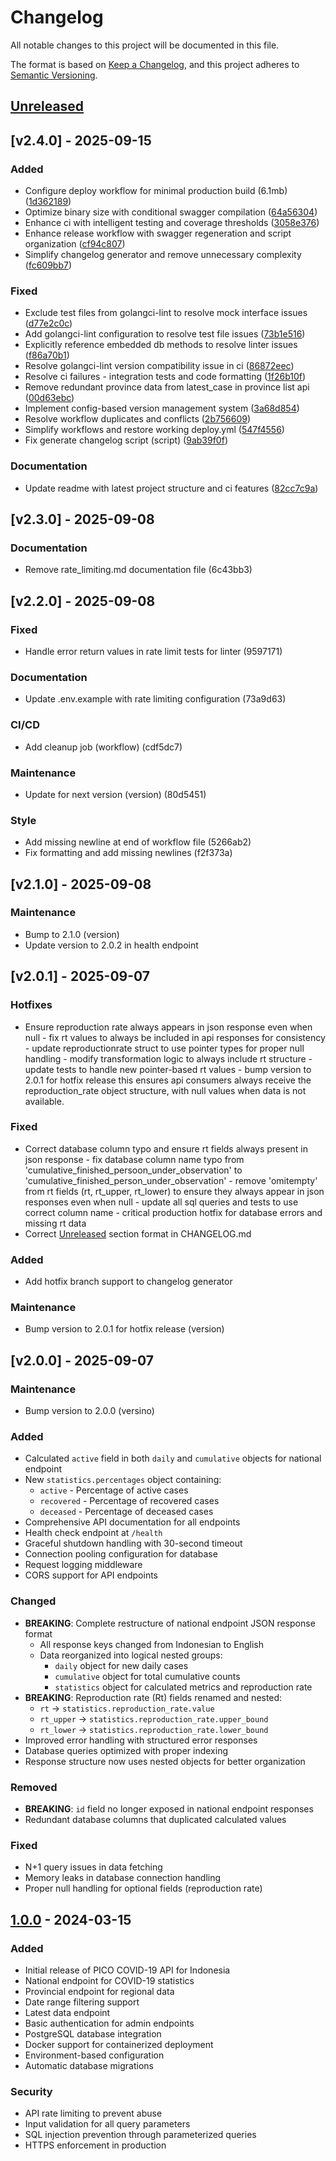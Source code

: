 # Changelog

All notable changes to this project will be documented in this file.

The format is based on [Keep a Changelog](https://keepachangelog.com/en/1.1.0/),
and this project adheres to [Semantic Versioning](https://semver.org/spec/v2.0.0.html).

## [Unreleased]





## [v2.4.0] - 2025-09-15

### Added

- Configure deploy workflow for minimal production build (6.1mb) ([1d362189](https://github.com/banua-coder/pico-api-go/commit/1d362189e56fe7e7cea6b616593944761d1fdbbd))
- Optimize binary size with conditional swagger compilation ([64a56304](https://github.com/banua-coder/pico-api-go/commit/64a56304257db60a1e6db0561431701b9ecd57c9))
- Enhance ci with intelligent testing and coverage thresholds ([3058e376](https://github.com/banua-coder/pico-api-go/commit/3058e37690ea612eaa50aa4fa401cb2b366db931))
- Enhance release workflow with swagger regeneration and script organization ([cf94c807](https://github.com/banua-coder/pico-api-go/commit/cf94c807fe32b6970da58e527dbb68285628a3df))
- Simplify changelog generator and remove unnecessary complexity ([fc609bb7](https://github.com/banua-coder/pico-api-go/commit/fc609bb75f535ca6b8962886146eda655c5d894a))

### Fixed

- Exclude test files from golangci-lint to resolve mock interface issues ([d77e2c0c](https://github.com/banua-coder/pico-api-go/commit/d77e2c0cbe5004d33c35fec60f1e16a24983689c))
- Add golangci-lint configuration to resolve test file issues ([73b1e516](https://github.com/banua-coder/pico-api-go/commit/73b1e516277da92c5b65411f4a1b15b2ad163f81))
- Explicitly reference embedded db methods to resolve linter issues ([f86a70b1](https://github.com/banua-coder/pico-api-go/commit/f86a70b1736cc654841f4d8c3639296f0bea1b21))
- Resolve golangci-lint version compatibility issue in ci ([86872eec](https://github.com/banua-coder/pico-api-go/commit/86872eeca96a5e13920181a6dbfaec71ea7dc397))
- Resolve ci failures - integration tests and code formatting ([1f26b10f](https://github.com/banua-coder/pico-api-go/commit/1f26b10f03fa297c734c27b119db04fbf55e4d51))
- Remove redundant province data from latest_case in province list api ([00d63ebc](https://github.com/banua-coder/pico-api-go/commit/00d63ebc908a3cfcd2484a6d64aaa1fd4f402a2e))
- Implement config-based version management system ([3a68d854](https://github.com/banua-coder/pico-api-go/commit/3a68d85496d8bf3fbfd3ea44fae5dfc515f1b21c))
- Resolve workflow duplicates and conflicts ([2b756609](https://github.com/banua-coder/pico-api-go/commit/2b756609e3cb5701496ca699af64a1d22f083f36))
- Simplify workflows and restore working deploy.yml ([547f4556](https://github.com/banua-coder/pico-api-go/commit/547f45566a4f89d91ca4b15a595c784d0dbafe83))
- Fix generate changelog script (script) ([9ab39f0f](https://github.com/banua-coder/pico-api-go/commit/9ab39f0f40b73bad51fbc34b52645c97f2a25839))

### Documentation

- Update readme with latest project structure and ci features ([82cc7c9a](https://github.com/banua-coder/pico-api-go/commit/82cc7c9aa86c4518b15489d15c8a41689835fa25))

## [v2.3.0] - 2025-09-08

### Documentation

- Remove rate_limiting.md documentation file (6c43bb3)

## [v2.2.0] - 2025-09-08

### Fixed

- Handle error return values in rate limit tests for linter (9597171)

### Documentation

- Update .env.example with rate limiting configuration (73a9d63)

### CI/CD

- Add cleanup job (workflow) (cdf5dc7)

### Maintenance

- Update for next version (version) (80d5451)

### Style

- Add missing newline at end of workflow file (5266ab2)
- Fix formatting and add missing newlines (f2f373a)

## [v2.1.0] - 2025-09-08

### Maintenance

- Bump to 2.1.0 (version)
- Update version to 2.0.2 in health endpoint

## [v2.0.1] - 2025-09-07

### Hotfixes

- Ensure reproduction rate always appears in json response even when null - fix rt values to always be included in api responses for consistency - update reproductionrate struct to use pointer types for proper null handling - modify transformation logic to always include rt structure - update tests to handle new pointer-based rt values - bump version to 2.0.1 for hotfix release this ensures api consumers always receive the reproduction_rate object structure, with null values when data is not available.

### Fixed

- Correct database column typo and ensure rt fields always present in json response - fix database column name typo from 'cumulative_finished_persoon_under_observation' to 'cumulative_finished_person_under_observation' - remove 'omitempty' from rt fields (rt, rt_upper, rt_lower) to ensure they always appear in json responses even when null - update all sql queries and tests to use correct column name - critical production hotfix for database errors and missing rt data
- Correct [Unreleased] section format in CHANGELOG.md

### Added

- Add hotfix branch support to changelog generator

### Maintenance

- Bump version to 2.0.1 for hotfix release (version)

## [v2.0.0] - 2025-09-07

### Maintenance

- Bump version to 2.0.0 (versino)

### Added

- Calculated `active` field in both `daily` and `cumulative` objects for national endpoint
- New `statistics.percentages` object containing:
  - `active` - Percentage of active cases
  - `recovered` - Percentage of recovered cases
  - `deceased` - Percentage of deceased cases
- Comprehensive API documentation for all endpoints
- Health check endpoint at `/health`
- Graceful shutdown handling with 30-second timeout
- Connection pooling configuration for database
- Request logging middleware
- CORS support for API endpoints

### Changed

- **BREAKING**: Complete restructure of national endpoint JSON response format
  - All response keys changed from Indonesian to English
  - Data reorganized into logical nested groups:
    - `daily` object for new daily cases
    - `cumulative` object for total cumulative counts
    - `statistics` object for calculated metrics and reproduction rate
- **BREAKING**: Reproduction rate (Rt) fields renamed and nested:
  - `rt` → `statistics.reproduction_rate.value`
  - `rt_upper` → `statistics.reproduction_rate.upper_bound`
  - `rt_lower` → `statistics.reproduction_rate.lower_bound`
- Improved error handling with structured error responses
- Database queries optimized with proper indexing
- Response structure now uses nested objects for better organization

### Removed

- **BREAKING**: `id` field no longer exposed in national endpoint responses
- Redundant database columns that duplicated calculated values

### Fixed

- N+1 query issues in data fetching
- Memory leaks in database connection handling
- Proper null handling for optional fields (reproduction rate)

## [1.0.0] - 2024-03-15

### Added

- Initial release of PICO COVID-19 API for Indonesia
- National endpoint for COVID-19 statistics
- Provincial endpoint for regional data
- Date range filtering support
- Latest data endpoint
- Basic authentication for admin endpoints
- PostgreSQL database integration
- Docker support for containerized deployment
- Environment-based configuration
- Automatic database migrations

### Security

- API rate limiting to prevent abuse
- Input validation for all query parameters
- SQL injection prevention through parameterized queries
- HTTPS enforcement in production

[Unreleased]: https://github.com/ryanaidilp/pico-api-go/compare/v1.0.0...HEAD
[1.0.0]: https://github.com/ryanaidilp/pico-api-go/releases/tag/v1.0.0
